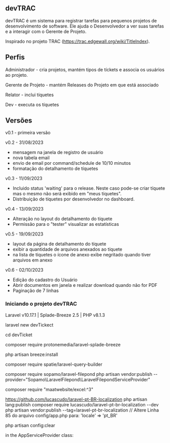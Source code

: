 ## devTRAC ##
devTRAC é um sistema para registrar tarefas para pequenos projetos de desenvolvimento de software. Ele ajuda o Desenvolvedor a ver suas tarefas e a interagir com o Gerente de Projeto.

Inspirado no projeto TRAC (https://trac.edgewall.org/wiki/TitleIndex). 

## Perfis ##

Administrador - cria projetos, mantém tipos de tíckets e associa os usuários ao projeto.

Gerente de Projeto - mantém Releases do Projeto em que está associado

Relator - inclui tíquetes

Dev - executa os tíquetes

## Versões ##

v0.1 - primeira versão

v0.2 - 31/08/2023
- mensagem na janela de registro de usuário
- nova tabela email 
- envio de email por command/schedule de 10/10 minutos
- formatação do detalhamento de tíquetes

v0.3 - 11/09/2023
- Incluido status 'waiting' para o release. Neste caso pode-se criar tíquete mas o mesmo não será exibido em "meus tíquetes".
- Distribuição de tíquetes por desenvolvedor no dashboard.

v0.4 - 13/09/2023
- Alteração no layout do detalhamento do tíquete
- Permissão para o "tester" visualizar as estatísticas

v0.5 - 19/09/2023
- layout da página de detalhamento do tíquete
- exibir a quantidade de arquivos anexados ao tíquete
- na lista de tíquetes o ícone de anexo exibe negritado quando tiver arquivos em anexo

v0.6 - 02/10/2023
- Edição do cadastro do Usuário
- Abrir documentos em janela e realizar download quando não for PDF
- Paginação de 7 linhas

### Iniciando o projeto devTRAC ###

Laravel v10.17.1 | Splade-Breeze 2.5 | PHP v8.1.3

laravel new devTickect
 
cd devTicket
 
composer require protonemedia/laravel-splade-breeze
 
php artisan breeze:install

composer require spatie/laravel-query-builder

composer require sopamo/laravel-filepond
php artisan vendor:publish --provider="Sopamo\LaravelFilepond\LaravelFilepondServiceProvider"

composer require "maatwebsite/excel:^3"


https://github.com/lucascudo/laravel-pt-BR-localization
php artisan lang:publish
composer require lucascudo/laravel-pt-br-localization --dev 
php artisan vendor:publish --tag=laravel-pt-br-localization
// Altere Linha 85 do arquivo config/app.php para:
'locale' => 'pt_BR'

php artisan config:clear

in the AppServiceProvider class:

<?php

namespace App\Providers;

use Illuminate\Support\ServiceProvider;
use ProtoneMedia\Splade\Components\Form\Input;

class AppServiceProvider extends ServiceProvider
{
    /**
     * Register any application services.
     */
    public function register(): void
    {
        Input::defaultDateFormat('d/m/Y');
    }

    /**
     * Bootstrap any application services.
     */
    public function boot(): void
    {
        //
    }
}

## Docker ##

Para executar o devTRAC em um container DOCKER:

Esta instalação não implementou o nginx/apache e nem o servidor mysql.  Tem por propósito ter um ambiente rápido para testar o devTRAC.

Você deve ter instalado o docker e docker-compose.

(1) git clone http://github.com/macabral/devTARC.git
(2) renomear o arquivo .env.example para .env e alterar com os parâmetros para acesso ao banco de dados e servidor de email
(3) executar o php artisan migrate && php artisan db:seed para criação do banco de dados (ou restaurar o backup disponível na pasta docker)
(4) docker-compose up -d

Para acesso como Administrador utilize o login admin@admin.com/password.



